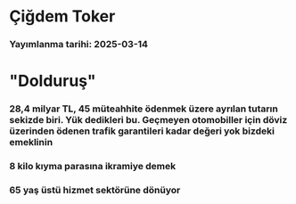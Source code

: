 # Çiğdem Toker

### Yayımlanma tarihi: 2025-03-14

# "Dolduruş"


### 28,4 milyar TL, 45 müteahhite ödenmek üzere ayrılan tutarın sekizde biri. Yük dedikleri bu. Geçmeyen otomobiller için döviz üzerinden ödenen trafik garantileri kadar değeri yok bizdeki emeklinin


### 8 kilo kıyma parasına ikramiye demek


### 65 yaş üstü hizmet sektörüne dönüyor


